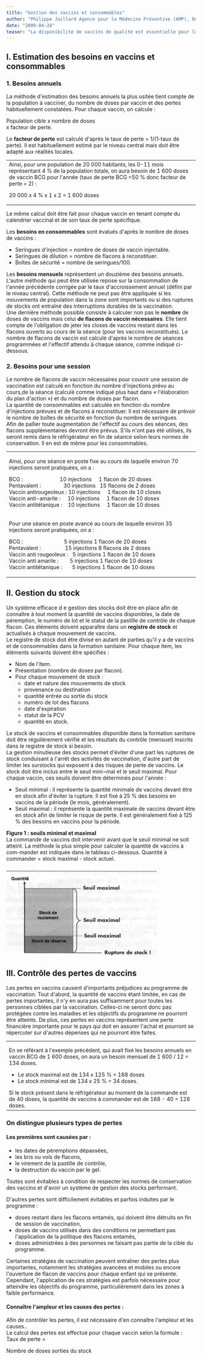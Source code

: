 ```yaml
---
title: "Gestion des vaccins et consommables"
author: "Philippe Jaillard Agence pour la Médecine Préventive (AMP), Ouagadougou, Burkina Faso"
date: "2009-04-28"
teaser: "La disponibilité de vaccins de qualité est essentielle pour la tenue des séances de vaccination. Le coût des vaccins utilisés dans les programmes nationaux est de plus en plus important. Les nouvelles combinaisons, les nouveaux vaccins sont plus onéreux et les pays s'impliquent de plus en plus dans l'achat des vaccins. La gestion des vaccins et consommables doit permettre une disponibilité suffisante des produits afin de maintenir les activités tout en minimisant les gaspillages."
---
```


## I. Estimation des besoins en vaccins et consommables

### 1. Besoins annuels

La méthode d'estimation des besoins annuels la plus usitée tient compte de la population à vacciner, du nombre de doses par vaccin et des pertes habituellement constatées. Pour chaque vaccin, on calcule :

Population cible x nombre de doses  
x facteur de perte.

Le **facteur de perte** est calculé d'après le taux de perte = 1/(1-taux de perte). Il est habituellement estimé par le niveau central mais doit être adapté aux réalités locales.

<table>

<tbody>

<tr>

<td>Ainsi, pour une population de 20 000 habitants, les 0-11 mois représentant 4 % de la population totale, on aura besoin de 1 600 doses de vaccin BCG pour l'année (taux de perte BCG =50 % donc facteur de perte = 2) :

20 000 x 4 % x 1 x 2 = 1 600 doses

</td>

</tr>

</tbody>

</table>

Le même calcul doit être fait pour chaque vaccin en tenant compte du calendrier vaccinal et de son taux de perte spécifique.

Les **besoins en consommables** sont évalués d'après le nombre de doses de vaccins :

*   Seringues d'injection = nombre de doses de vaccin injectable.
*   Seringues de dilution = nombre de flacons à reconstituer.
*   Boîtes de sécurité = nombre de seringues/100.

Les **besoins mensuels** représentent un douzième des besoins annuels.  
L'autre méthode qui peut être utilisée repose sur la consommation de l'année précédente corrigée par le taux d'accroissement annuel (défini par le niveau central). Cette méthode ne peut pas être appliquée si les mouvements de population dans la zone sont importants ou si des ruptures de stocks ont entraîné des interruptions durables de la vaccination.  
Une dernière méthode possible consiste à calculer non pas le **nombre** de doses de vaccins mais celui **de flacons de vaccin nécessaires**. Elle tient compte de l'obligation de jeter les closes de vaccins restant dans les flacons ouverts au cours de la séance (pour les vaccins reconstitués). Le nombre de flacons de vaccin est calculé d'après le nombre de séances programmées et l'effectif attendu à chaque séance, comme indiqué ci-dessous.

### 2. Besoins pour une session

Le nombre de flacons de vaccin nécessaires pour couvrir une session de vaccination est calculé en fonction du nombre d'injections prévu au cours,de la séance (calculé comme indiqué plus haut dans « l'élaboration du plan d'action ») et du nombre de doses par flacon.  
La quantité de consommables est calculée en fonction du nombre d'injections prévues et de flacons à reconstituer. Il est nécessaire de prévoir le nombre de boîtes de sécurité en fonction du nombre de seringues.  
Afin de pallier toute augmentation de l'effectif au cours des séances, des flacons supplémentaires devront être prévus. S'ils n'ont pas été utilisés, ils seront remis dans le réfrigérateur en fin de séance selon leurs normes de conservation. Il en est de même pour les consommables.

<table>

<tbody>

<tr>

<td>

Ainsi, pour une séance en poste fixe au cours de laquelle environ 70 injections seront pratiquées, on a :

BCG :                          10 injections     1 flacon de 20 doses  
Pentavalent :                30 injections   15 flacons de 2 doses  
Vaccin antirougeoleux : 10 injections     1 flacon de 10 closes  
Vaccin anti-amarile :     10 injections     1 flacon de 10 doses  
Vaccin antitétanique :    10 injections     1 flacon de 10 doses

</td>

</tr>

<tr>

<td>

Pour une séance en poste avancé au cours de laquelle environ 35 injections seront pratiquées, on a :

BCG :                             5 injections 1 flacon de 20 doses  
Pentavalent :                 15 injections 8 flacons de 2 doses  
Vaccin anti rougeoleux :   5 injections 1 flacon de 10 doses  
Vaccin anti amarile :        5 injections 1 flacon de 10 doses  
Vaccin antitétanique :       5 injections 1 flacon de 10 doses

</td>

</tr>

</tbody>

</table>

## II. Gestion du stock

Un système efficace d e gestion des stocks doit être en place afin de connaître à tout moment la quantité de vaccins disponibles, la date de péremption, le numéro de lot et le statut de la pastille de contrôle de chaque flacon. Ces éléments doivent apparaître dans un **registre de stock** et actualisés à chaque mouvement de vaccins.  
Le registre de stock doit être divisé en autant de parties qu'il y a de vaccins et de consommables dans la formation sanitaire. Pour chaque item, les éléments suivants doivent être spécifiés :

*   Nom de l'item.
*   Présentation (nombre de doses par flacon).
*   Pour chaque mouvement de stock :
    *   date et nature des mouvements de stock
    *   provenance ou destination
    *   quantité entrée ou sortie du stock
    *   numéro de lot des flacons
    *   date d'expiration
    *   statut de la PCV
    *   quantité en stock.

Le stock de vaccins et consommables disponible dans la formation sanitaire doit être régulièrement vérifié et les résultats du contrôle (mensuel) inscrits dans le registre de stock si besoin.  
La gestion minutieuse des stocks permet d'éviter d'une part les ruptures de stock conduisant à l'arrêt des activités de vaccination, d'autre part de limiter les surstocks qui exposent à des risques de perte de vaccins. Le stock doit être inclus entre le seuil mini¬mal et le seuil maximal. Pour chaque vaccin, ces seuils doivent être déterminés pour l'année :

*   Seuil minimal : il représente la quantité minimale de vaccins devant être en stock afin d'éviter la rupture. Il est fixé à 25 % des besoins en vaccins de la période (le mois, généralement).
*   Seuil maximal : il représente la quantité maximale de vaccins devant être en stock afin de limiter le risque de perte. Il est généralement fixé à 125 % des besoins en vaccins pour la période.

**Figure 1 : seuils minimal et maximal**  
La commande de vaccins doit intervenir avant que le seuil minimal ne soit atteint. La méthode la plus simple pour calculer la quantité de vaccins à com-mander est indiquée dans le tableau ci-dessous. Quantité à commander = stock maximal - stock actuel.

![](i2185-1.jpg)


## III. Contrôle des pertes de vaccins

Les pertes en vaccins causent d'importants préjudices au programme de vaccination. Tout d'abord, la quantité de vaccins étant limitée, en cas de pertes importantes, il n'y en aura pas suffisamment pour toutes les personnes ciblées par la vaccination. Celles-ci ne seront donc pas protégées contre les maladies et les objectifs du programme ne pourront être atteints. De plus, ces pertes en vaccins représentent une perte financière importante pour le pays qui doit en assurer l'achat et pourront se répercuter sur d'autres dépenses qui ne pourront être faites.

<table>

<tbody>

<tr>

<td>

En se référant à l'exemple précédent, qui avait fixé les besoins annuels en vaccin BCG de 1 600 doses, on aura un besoin mensuel de 1 600 / 12 = 134 doses.

<ul><li>Le stock maximal est de 134 x 125 % = 168 doses</li><li>Le stock minimal est de 134 x 25 % = 34 doses.</li></ul>Si le stock présent dans le réfrigérateur au moment de la commande est de 40 doses, la quantité de vaccins à commander est de 168 - 40 = 128 doses.</td>

</tr>

</tbody>

</table>

### On distingue plusieurs types de pertes

#### Les premières sont causées par :

*   les dates de péremptions dépassées,
*   les bris ou vols de flacons,
*   le virement de la pastille de contrôle,
*   la destruction du vaccin par le gel.

Toutes sont évitables à condition de respecter les normes de conservation des vaccins et d'avoir un système de gestion des stocks performant.

D'autres pertes sont difficilement évitables et parfois induites par le programme :

*   doses restant dans les flacons entamés, qui doivent être détruits en fin de session de vaccination,
*   doses de vaccins utilisés dans des conditions ne permettant pas l'application de la politique des flacons entamés,
*   doses administrées à des personnes ne faisant pas partie de la cible du programme.

Certaines stratégies de vaccination peuvent entraîner des pertes plus importantes, notamment les stratégies avancées et mobiles ou encore l'ouverture de flacon de vaccins pour chaque enfant qui se présente. Cependant, l'application de ces stratégies est parfois nécessaire pour atteindre les objectifs du programme, particulièrement dans les zones à faible performance.

#### Connaître l'ampleur et les causes des pertes :

Afin de contrôler les pertes, il est nécessaire d'en connaître l'ampleur et les causes..  
Le calcul des pertes est effectué pour chaque vaccin selon la formule :  
Taux de perte =

Nombre de doses sorties du stock
